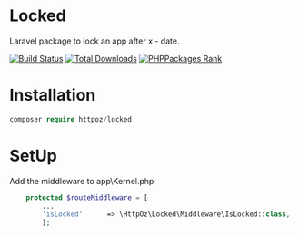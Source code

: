 # Locked
Laravel package to lock an app after x - date.

[![Build Status](https://travis-ci.org/httpoz/locked.svg)](https://travis-ci.org/httpoz/locked)
[![Total Downloads](https://poser.pugx.org/httpoz/locked/d/total.svg)](https://packagist.org/packages/httpoz/locked)
[![PHPPackages Rank](http://phppackages.org/p/httpoz/locked/badge/rank.svg)](http://phppackages.org/p/httpoz/locked)

# Installation
```php
composer require httpoz/locked
```

# SetUp
Add the middleware to app\Kernel.php
```php
    protected $routeMiddleware = [
        ...
    	'isLocked'      => \HttpOz\Locked\Middleware\IsLocked::class,
    	];
```


